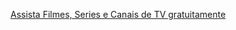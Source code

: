 [Assista Filmes, Series e Canais de TV gratuitamente](https://www.youtube.com/channel/UCmxPseDEG74JFfeAtHzgutg)
